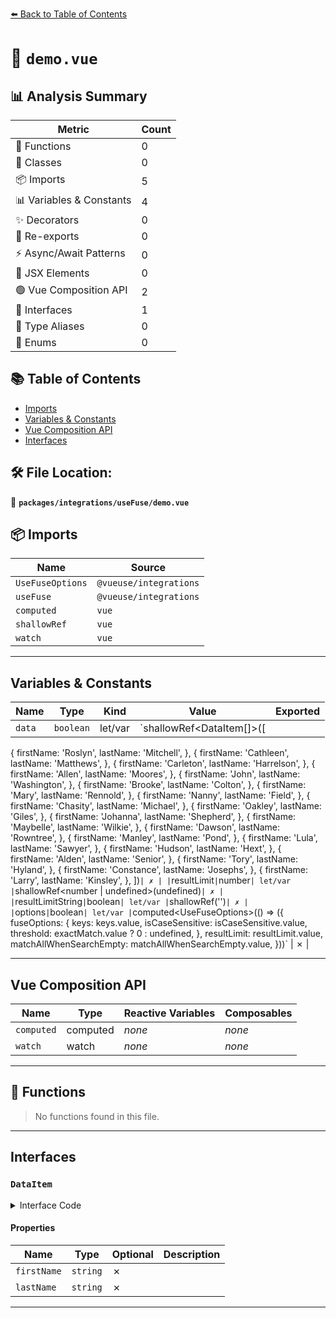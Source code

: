 [⬅️ Back to Table of Contents](../../../index.md)

# 📄 `demo.vue`

## 📊 Analysis Summary

| Metric | Count |
|--------|-------|
| 🔧 Functions | 0 |
| 🧱 Classes | 0 |
| 📦 Imports | 5 |
| 📊 Variables & Constants | 4 |
| ✨ Decorators | 0 |
| 🔄 Re-exports | 0 |
| ⚡ Async/Await Patterns | 0 |
| 💠 JSX Elements | 0 |
| 🟢 Vue Composition API | 2 |
| 📐 Interfaces | 1 |
| 📑 Type Aliases | 0 |
| 🎯 Enums | 0 |

## 📚 Table of Contents

- [Imports](#imports)
- [Variables & Constants](#variables-constants)
- [Vue Composition API](#vue-composition-api)
- [Interfaces](#interfaces)

## 🛠️ File Location:
📂 **`packages/integrations/useFuse/demo.vue`**

## 📦 Imports

| Name | Source |
|------|--------|
| `UseFuseOptions` | `@vueuse/integrations` |
| `useFuse` | `@vueuse/integrations` |
| `computed` | `vue` |
| `shallowRef` | `vue` |
| `watch` | `vue` |


---

## Variables & Constants

| Name | Type | Kind | Value | Exported |
|------|------|------|-------|----------|
| `data` | `boolean` | let/var | `shallowRef<DataItem[]>([
  {
    firstName: 'Roslyn',
    lastName: 'Mitchell',
  },
  {
    firstName: 'Cathleen',
    lastName: 'Matthews',
  },
  {
    firstName: 'Carleton',
    lastName: 'Harrelson',
  },
  {
    firstName: 'Allen',
    lastName: 'Moores',
  },
  {
    firstName: 'John',
    lastName: 'Washington',
  },
  {
    firstName: 'Brooke',
    lastName: 'Colton',
  },
  {
    firstName: 'Mary',
    lastName: 'Rennold',
  },
  {
    firstName: 'Nanny',
    lastName: 'Field',
  },
  {
    firstName: 'Chasity',
    lastName: 'Michael',
  },
  {
    firstName: 'Oakley',
    lastName: 'Giles',
  },
  {
    firstName: 'Johanna',
    lastName: 'Shepherd',
  },
  {
    firstName: 'Maybelle',
    lastName: 'Wilkie',
  },
  {
    firstName: 'Dawson',
    lastName: 'Rowntree',
  },
  {
    firstName: 'Manley',
    lastName: 'Pond',
  },
  {
    firstName: 'Lula',
    lastName: 'Sawyer',
  },
  {
    firstName: 'Hudson',
    lastName: 'Hext',
  },
  {
    firstName: 'Alden',
    lastName: 'Senior',
  },
  {
    firstName: 'Tory',
    lastName: 'Hyland',
  },
  {
    firstName: 'Constance',
    lastName: 'Josephs',
  },
  {
    firstName: 'Larry',
    lastName: 'Kinsley',
  },
])` | ✗ |
| `resultLimit` | `number` | let/var | `shallowRef<number | undefined>(undefined)` | ✗ |
| `resultLimitString` | `boolean` | let/var | `shallowRef<string>('')` | ✗ |
| `options` | `boolean` | let/var | `computed<UseFuseOptions<DataItem>>(() => ({
  fuseOptions: {
    keys: keys.value,
    isCaseSensitive: isCaseSensitive.value,
    threshold: exactMatch.value ? 0 : undefined,
  },
  resultLimit: resultLimit.value,
  matchAllWhenSearchEmpty: matchAllWhenSearchEmpty.value,
}))` | ✗ |


---

## Vue Composition API

| Name | Type | Reactive Variables | Composables |
|------|------|-------------------|-------------|
| `computed` | computed | *none* | *none* |
| `watch` | watch | *none* | *none* |


---

## 🔧 Functions

> No functions found in this file.


---

## Interfaces

### `DataItem`

<details><summary>Interface Code</summary>

```ts
interface DataItem {
  firstName: string
  lastName: string
}
```
</details>

#### Properties

| Name | Type | Optional | Description |
|------|------|----------|-------------|
| `firstName` | `string` | ✗ |  |
| `lastName` | `string` | ✗ |  |


---